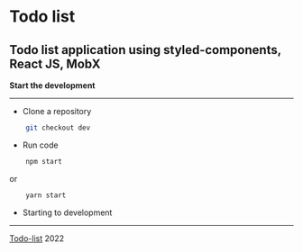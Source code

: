 # Todo list

## **Todo list application using styled-components, React JS, MobX**

**Start the development**

---

- Clone a repository

```bash
    git checkout dev
```

- Run code

```bash
    npm start
```

or

```bash
    yarn start
```

- Starting to development

---

[Todo-list](https://v-babayan.github.io/todo-list/) 2022
